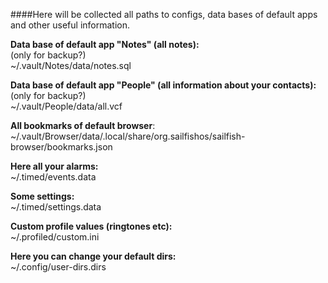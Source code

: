 ####Here will be collected all paths to configs, data bases of default apps and other useful information.


**Data base of default app "Notes" (all notes):**  
(only for backup?)  
~/.vault/Notes/data/notes.sql

**Data base of default app "People" (all information about your contacts):**  
(only for backup?)  
~/.vault/People/data/all.vcf

**All bookmarks of default browser**:  
~/.vault/Browser/data/.local/share/org.sailfishos/sailfish-browser/bookmarks.json

**Here all your alarms:**  
~/.timed/events.data

**Some settings:**  
~/.timed/settings.data

**Custom profile values (ringtones etc):**  
~/.profiled/custom.ini

**Here you can change your default dirs:**  
~/.config/user-dirs.dirs
